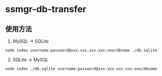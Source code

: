 # ssmgr-db-transfer

## 使用方法

1. MySQL -> SQLite

```
node index username:password@xxx.xxx.xxx.xxx:ooo/dbname ./db.sqlite
```

2. SQLite -> MySQL

```
node index ./db.sqlite username:password@xxx.xxx.xxx.xxx:ooo/dbname
```